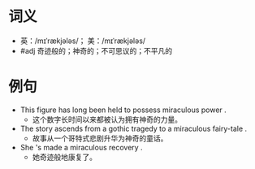 # 词义
- 英：/mɪˈrækjələs/； 美：/mɪˈrækjələs/
- #adj 奇迹般的；神奇的；不可思议的；不平凡的
# 例句
- This figure has long been held to possess miraculous power .
	- 这个数字长时间以来都被认为拥有神奇的力量。
- The story ascends from a gothic tragedy to a miraculous fairy-tale .
	- 故事从一个哥特式悲剧升华为神奇的童话。
- She 's made a miraculous recovery .
	- 她奇迹般地康复了。

